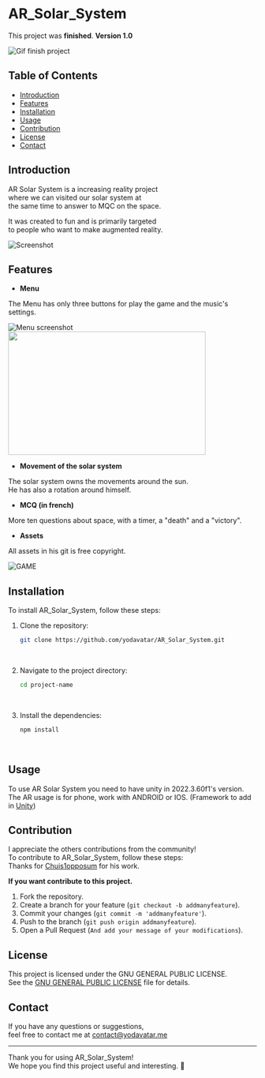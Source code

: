 # AR_Solar_System
This project was **finished**. __**Version 1.0**__

![Gif finish project](https://media.tenor.com/w7D79HmiUKwAAAAM/rolando-check.gif)

## Table of Contents

- [Introduction](#introduction)
- [Features](#features)
- [Installation](#installation)
- [Usage](#usage)
- [Contribution](#contribution)
- [License](#license)
- [Contact](#contact)

## Introduction

AR Solar System is a increasing reality project<br>
where we can visited our solar system at<br>
the same time to answer to MQC on the space.<br>

It was created to fun and is primarily targeted<br>
to people who want to make augmented reality.<br>

![Screenshot](https://github.com/user-attachments/assets/585e330b-0e2a-41d2-a8e7-77623a27643e)

## Features

- **Menu**

The Menu has only three buttons for play the game and the music's settings.<br>

![Menu screenshot](https://github.com/user-attachments/assets/d7815ac2-3a06-42f3-b459-6adecd0be3c0=500x400)
<img src="https://github.com/user-attachments/assets/d7815ac2-3a06-42f3-b459-6adecd0be3c0" width="400" height="250"/>

  
- **Movement of the solar system**

The solar system owns the movements around the sun.<br>
He has also a rotation around himself.<br>
  
- **MCQ (in french)**

More ten questions about space, with a timer, a "death" and a "victory".<br>

- **Assets**

All assets in his git is free copyright.<br>

![GAME](https://github.com/user-attachments/assets/03c7864d-8e7f-4d17-97ee-7b3093a242eb=200x400)


## Installation

To install AR_Solar_System, follow these steps:

1. Clone the repository:

   ```bash
   git clone https://github.com/yodavatar/AR_Solar_System.git
   ```
   <br>
3. Navigate to the project directory:

   ```bash
   cd project-name
   ```
   <br>
4. Install the dependencies:

   ```bash
   npm install
   ```
   <br>


## Usage


To use AR Solar System you need to have unity in 2022.3.60f1's version.<br>
The AR usage is for phone, work with ANDROID or IOS. (Framework to add in [Unity](https://unity.com/)) <br>


## Contribution


I appreciate the others contributions from the community!<br>
To contribute to AR_Solar_System, follow these steps:<br>
Thanks for [Chuis1opposum](https://github.com/chuis1opposum) for his work.<br>


__**If you want contribute to this project.**__


1. Fork the repository.
2. Create a branch for your feature (`git checkout -b addmanyfeature`).
3. Commit your changes (`git commit -m 'addmanyfeature'`).
4. Push to the branch (`git push origin addmanyfeature`).
5. Open a Pull Request (`And add your message of your modifications`).


## License


This project is licensed under the GNU GENERAL PUBLIC LICENSE.<br>
See the [GNU GENERAL PUBLIC LICENSE](LICENSE) file for details.<br>


## Contact

If you have any questions or suggestions, <br>
feel free to contact me at contact@yodavatar.me <br>


---


Thank you for using AR_Solar_System!<br>
We hope you find this project useful and interesting. 🚀<br>
